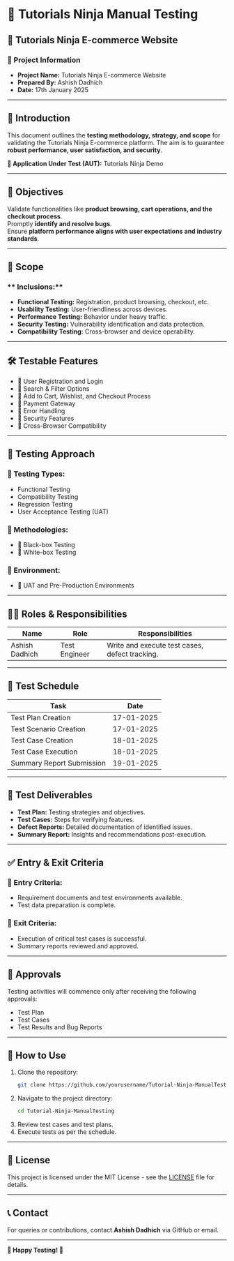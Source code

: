 # 📌 Tutorials Ninja Manual Testing

## 🛒 Tutorials Ninja E-commerce Website

### 📌 Project Information
- **Project Name:** Tutorials Ninja E-commerce Website  
- **Prepared By:** Ashish Dadhich
- **Date:** 17th January 2025  

---

## 📝 Introduction
This document outlines the **testing methodology, strategy, and scope** for validating the Tutorials Ninja E-commerce platform. The aim is to guarantee **robust performance, user satisfaction, and security**.

**🔹 Application Under Test (AUT):** Tutorials Ninja Demo  

---

## 🎯 Objectives
 Validate functionalities like **product browsing, cart operations, and the checkout process**.  
 Promptly **identify and resolve bugs**.  
 Ensure **platform performance aligns with user expectations and industry standards**.  

---

## 📌 Scope
### ** Inclusions:**
- **Functional Testing:** Registration, product browsing, checkout, etc.
- **Usability Testing:** User-friendliness across devices.
- **Performance Testing:** Behavior under heavy traffic.
- **Security Testing:** Vulnerability identification and data protection.
- **Compatibility Testing:** Cross-browser and device operability.

---

## 🛠 Testable Features
- 🔹 User Registration and Login
- 🔹 Search & Filter Options
- 🔹 Add to Cart, Wishlist, and Checkout Process
- 🔹 Payment Gateway
- 🔹 Error Handling
- 🔹 Security Features
- 🔹 Cross-Browser Compatibility

---

## 🔬 Testing Approach
### **📌 Testing Types:**
-  Functional Testing
- Compatibility Testing
-  Regression Testing
-  User Acceptance Testing (UAT)

### **📌 Methodologies:**
- 🔹 Black-box Testing
- 🔹 White-box Testing

### **📌 Environment:**
- 🔹 UAT and Pre-Production Environments

---

## 👨‍💻 Roles & Responsibilities
| Name           | Role         | Responsibilities                          |
|--------------|-------------|-------------------------------------------|
| Ashish Dadhich | Test Engineer | Write and execute test cases, defect tracking. |

---

## 📅 Test Schedule
| Task                        | Date          |
|----------------------------|--------------|
|  Test Plan Creation         | 17-01-2025   |
|  Test Scenario Creation     | 17-01-2025   |
|  Test Case Creation        | 18-01-2025   |
|  Test Case Execution       | 18-01-2025   |
|  Summary Report Submission | 19-01-2025   |

---

## 📂 Test Deliverables
-  **Test Plan:** Testing strategies and objectives.
-  **Test Cases:** Steps for verifying features.
-  **Defect Reports:** Detailed documentation of identified issues.
- **Summary Report:** Insights and recommendations post-execution.

---

## ✅ Entry & Exit Criteria
### **📌 Entry Criteria:**
- Requirement documents and test environments available.
- Test data preparation is complete.

### **📌 Exit Criteria:**
-  Execution of critical test cases is successful.
-  Summary reports reviewed and approved.

---

## 🔖 Approvals
Testing activities will commence only after receiving the following approvals:
- Test Plan
-  Test Cases
- Test Results and Bug Reports

---

## 🚀 How to Use
1. Clone the repository:
   ```sh
   git clone https://github.com/yourusername/Tutorial-Ninja-ManualTesting.git
   ```
2. Navigate to the project directory:
   ```sh
   cd Tutorial-Ninja-ManualTesting
   ```
3. Review test cases and test plans.
4. Execute tests as per the schedule.

---

## 📌 License
This project is licensed under the MIT License - see the [LICENSE](LICENSE) file for details.

---

## 📞 Contact
For queries or contributions, contact **Ashish Dadhich** via GitHub or email.

---

**📢 Happy Testing! 🚀**

